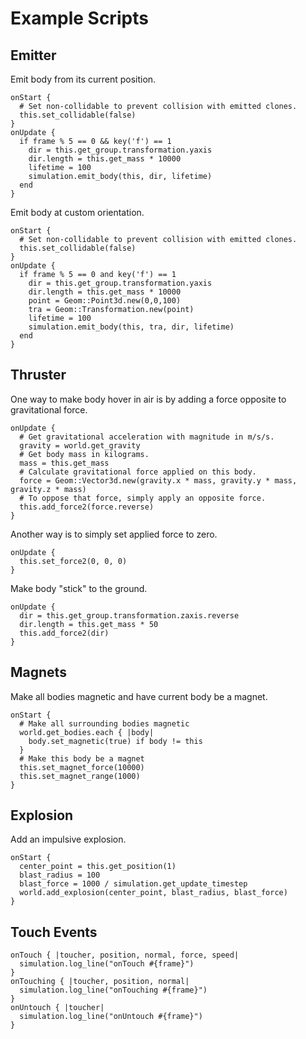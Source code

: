 # Example Scripts

## Emitter

Emit body from its current position.

    onStart {
      # Set non-collidable to prevent collision with emitted clones.
      this.set_collidable(false)
    }
    onUpdate {
      if frame % 5 == 0 && key('f') == 1
        dir = this.get_group.transformation.yaxis
        dir.length = this.get_mass * 10000
        lifetime = 100
        simulation.emit_body(this, dir, lifetime)
      end
    }

Emit body at custom orientation.

    onStart {
      # Set non-collidable to prevent collision with emitted clones.
      this.set_collidable(false)
    }
    onUpdate {
      if frame % 5 == 0 and key('f') == 1
        dir = this.get_group.transformation.yaxis
        dir.length = this.get_mass * 10000
        point = Geom::Point3d.new(0,0,100)
        tra = Geom::Transformation.new(point)
        lifetime = 100
        simulation.emit_body(this, tra, dir, lifetime)
      end
    }

## Thruster

One way to make body hover in air is by adding a force opposite to gravitational
force.

    onUpdate {
      # Get gravitational acceleration with magnitude in m/s/s.
      gravity = world.get_gravity
      # Get body mass in kilograms.
      mass = this.get_mass
      # Calculate gravitational force applied on this body.
      force = Geom::Vector3d.new(gravity.x * mass, gravity.y * mass, gravity.z * mass)
      # To oppose that force, simply apply an opposite force.
      this.add_force2(force.reverse)
    }

Another way is to simply set applied force to zero.

    onUpdate {
      this.set_force2(0, 0, 0)
    }

Make body "stick" to the ground.

    onUpdate {
      dir = this.get_group.transformation.zaxis.reverse
      dir.length = this.get_mass * 50
      this.add_force2(dir)
    }

## Magnets

Make all bodies magnetic and have current body be a magnet.

    onStart {
      # Make all surrounding bodies magnetic
      world.get_bodies.each { |body|
        body.set_magnetic(true) if body != this
      }
      # Make this body be a magnet
      this.set_magnet_force(10000)
      this.set_magnet_range(1000)
    }

## Explosion

Add an impulsive explosion.

    onStart {
      center_point = this.get_position(1)
      blast_radius = 100
      blast_force = 1000 / simulation.get_update_timestep
      world.add_explosion(center_point, blast_radius, blast_force)
    }

## Touch Events

    onTouch { |toucher, position, normal, force, speed|
      simulation.log_line("onTouch #{frame}")
    }
    onTouching { |toucher, position, normal|
      simulation.log_line("onTouching #{frame}")
    }
    onUntouch { |toucher|
      simulation.log_line("onUntouch #{frame}")
    }
